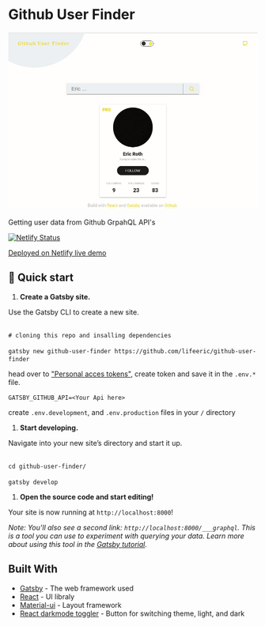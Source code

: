 
# Github User Finder

![image](gfu.gif)

Getting user data from Github GrpahQL API's

  [![Netlify Status](https://api.netlify.com/api/v1/badges/f6b4005a-af82-4959-a149-5910f5d17c28/deploy-status)](https://app.netlify.com/sites/userfinder/deploys)

  [Deployed on Netlify live demo]([https://userfinder.netlify.app/](https://userfinder.netlify.app/))

## 🚀 Quick start

  

1.  **Create a Gatsby site.**

  

Use the Gatsby CLI to create a new site.

  

```shell

# cloning this repo and insalling dependencies

gatsby new github-user-finder https://github.com/lifeeric/github-user-finder

```

head over to ["Personal acces tokens"](https://github.com/settings/tokens), create token and save it in the `.env.*` file.
```
GATSBY_GITHUB_API=<Your Api here>
```

create `.env.development`, and `.env.production` files in your `/` directory

1.  **Start developing.**

  

Navigate into your new site’s directory and start it up.

  

```shell

cd github-user-finder/

gatsby develop

```

  

1.  **Open the source code and start editing!**

  

Your site is now running at `http://localhost:8000`!

  

_Note: You'll also see a second link: _`http://localhost:8000/___graphql`_. This is a tool you can use to experiment with querying your data. Learn more about using this tool in the [Gatsby tutorial](https://www.gatsbyjs.org/tutorial/part-five/#introducing-graphiql)._


## Built With

* [Gatsby](http://www.dropwizard.io/1.0.2/docs/) - The web framework used
* [React](https://maven.apache.org/) - UI libraly
* [Material-ui](https://rometools.github.io/rome/) - Layout framework
* [React darkmode toggler](https://www.npmjs.com/package/react-darkmode-toggler) - Button for switching theme, light, and dark

  
